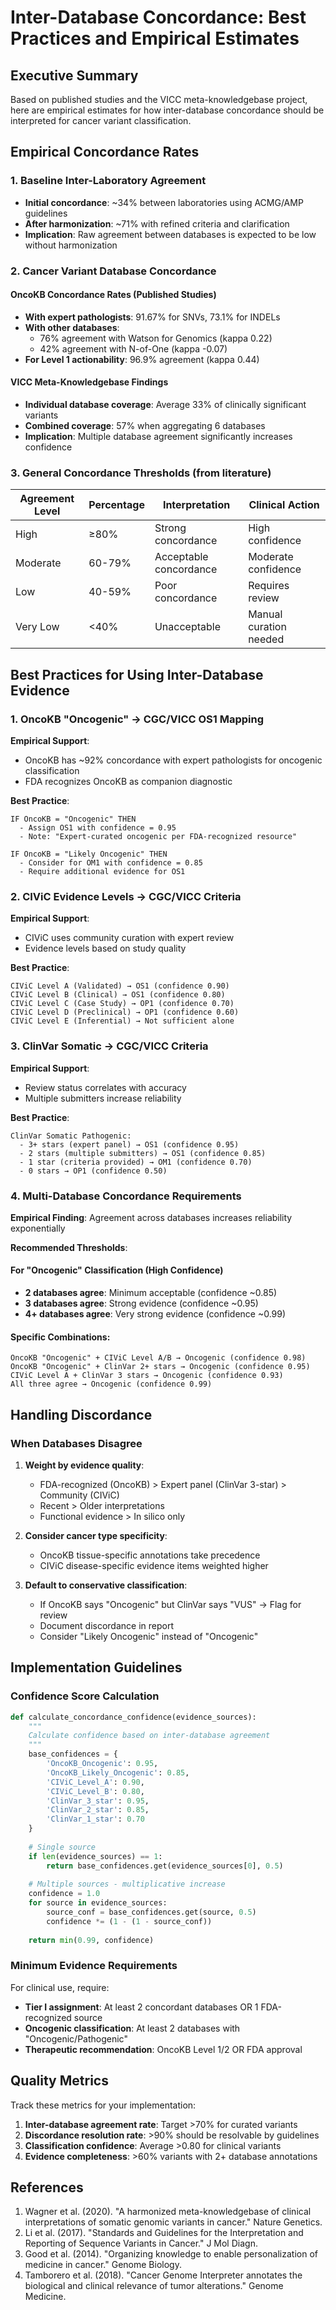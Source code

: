 # Inter-Database Concordance: Best Practices and Empirical Estimates

## Executive Summary

Based on published studies and the VICC meta-knowledgebase project, here are empirical estimates for how inter-database concordance should be interpreted for cancer variant classification.

## Empirical Concordance Rates

### 1. Baseline Inter-Laboratory Agreement
- **Initial concordance**: ~34% between laboratories using ACMG/AMP guidelines
- **After harmonization**: ~71% with refined criteria and clarification
- **Implication**: Raw agreement between databases is expected to be low without harmonization

### 2. Cancer Variant Database Concordance

#### OncoKB Concordance Rates (Published Studies)
- **With expert pathologists**: 91.67% for SNVs, 73.1% for INDELs
- **With other databases**: 
  - 76% agreement with Watson for Genomics (kappa 0.22)
  - 42% agreement with N-of-One (kappa -0.07)
- **For Level 1 actionability**: 96.9% agreement (kappa 0.44)

#### VICC Meta-Knowledgebase Findings
- **Individual database coverage**: Average 33% of clinically significant variants
- **Combined coverage**: 57% when aggregating 6 databases
- **Implication**: Multiple database agreement significantly increases confidence

### 3. General Concordance Thresholds (from literature)

| Agreement Level | Percentage | Interpretation | Clinical Action |
|----------------|------------|----------------|-----------------|
| High | ≥80% | Strong concordance | High confidence |
| Moderate | 60-79% | Acceptable concordance | Moderate confidence |
| Low | 40-59% | Poor concordance | Requires review |
| Very Low | <40% | Unacceptable | Manual curation needed |

## Best Practices for Using Inter-Database Evidence

### 1. OncoKB "Oncogenic" → CGC/VICC OS1 Mapping

**Empirical Support**: 
- OncoKB has ~92% concordance with expert pathologists for oncogenic classification
- FDA recognizes OncoKB as companion diagnostic

**Best Practice**:
```
IF OncoKB = "Oncogenic" THEN
  - Assign OS1 with confidence = 0.95
  - Note: "Expert-curated oncogenic per FDA-recognized resource"
  
IF OncoKB = "Likely Oncogenic" THEN
  - Consider for OM1 with confidence = 0.85
  - Require additional evidence for OS1
```

### 2. CIViC Evidence Levels → CGC/VICC Criteria

**Empirical Support**:
- CIViC uses community curation with expert review
- Evidence levels based on study quality

**Best Practice**:
```
CIViC Level A (Validated) → OS1 (confidence 0.90)
CIViC Level B (Clinical) → OS1 (confidence 0.80)
CIViC Level C (Case Study) → OP1 (confidence 0.70)
CIViC Level D (Preclinical) → OP1 (confidence 0.60)
CIViC Level E (Inferential) → Not sufficient alone
```

### 3. ClinVar Somatic → CGC/VICC Criteria

**Empirical Support**:
- Review status correlates with accuracy
- Multiple submitters increase reliability

**Best Practice**:
```
ClinVar Somatic Pathogenic:
  - 3+ stars (expert panel) → OS1 (confidence 0.95)
  - 2 stars (multiple submitters) → OS1 (confidence 0.85)
  - 1 star (criteria provided) → OM1 (confidence 0.70)
  - 0 stars → OP1 (confidence 0.50)
```

### 4. Multi-Database Concordance Requirements

**Empirical Finding**: Agreement across databases increases reliability exponentially

**Recommended Thresholds**:

#### For "Oncogenic" Classification (High Confidence)
- **2 databases agree**: Minimum acceptable (confidence ~0.85)
- **3 databases agree**: Strong evidence (confidence ~0.95)
- **4+ databases agree**: Very strong evidence (confidence ~0.99)

#### Specific Combinations:
```
OncoKB "Oncogenic" + CIViC Level A/B → Oncogenic (confidence 0.98)
OncoKB "Oncogenic" + ClinVar 2+ stars → Oncogenic (confidence 0.95)
CIViC Level A + ClinVar 3 stars → Oncogenic (confidence 0.93)
All three agree → Oncogenic (confidence 0.99)
```

## Handling Discordance

### When Databases Disagree

1. **Weight by evidence quality**:
   - FDA-recognized (OncoKB) > Expert panel (ClinVar 3-star) > Community (CIViC)
   - Recent > Older interpretations
   - Functional evidence > In silico only

2. **Consider cancer type specificity**:
   - OncoKB tissue-specific annotations take precedence
   - CIViC disease-specific evidence items weighted higher

3. **Default to conservative classification**:
   - If OncoKB says "Oncogenic" but ClinVar says "VUS" → Flag for review
   - Document discordance in report
   - Consider "Likely Oncogenic" instead of "Oncogenic"

## Implementation Guidelines

### Confidence Score Calculation

```python
def calculate_concordance_confidence(evidence_sources):
    """
    Calculate confidence based on inter-database agreement
    """
    base_confidences = {
        'OncoKB_Oncogenic': 0.95,
        'OncoKB_Likely_Oncogenic': 0.85,
        'CIViC_Level_A': 0.90,
        'CIViC_Level_B': 0.80,
        'ClinVar_3_star': 0.95,
        'ClinVar_2_star': 0.85,
        'ClinVar_1_star': 0.70
    }
    
    # Single source
    if len(evidence_sources) == 1:
        return base_confidences.get(evidence_sources[0], 0.5)
    
    # Multiple sources - multiplicative increase
    confidence = 1.0
    for source in evidence_sources:
        source_conf = base_confidences.get(source, 0.5)
        confidence *= (1 - (1 - source_conf))
    
    return min(0.99, confidence)
```

### Minimum Evidence Requirements

For clinical use, require:
- **Tier I assignment**: At least 2 concordant databases OR 1 FDA-recognized source
- **Oncogenic classification**: At least 2 databases with "Oncogenic/Pathogenic"
- **Therapeutic recommendation**: OncoKB Level 1/2 OR FDA approval

## Quality Metrics

Track these metrics for your implementation:

1. **Inter-database agreement rate**: Target >70% for curated variants
2. **Discordance resolution rate**: >90% should be resolvable by guidelines
3. **Classification confidence**: Average >0.80 for clinical variants
4. **Evidence completeness**: >60% variants with 2+ database annotations

## References

1. Wagner et al. (2020). "A harmonized meta-knowledgebase of clinical interpretations of somatic genomic variants in cancer." Nature Genetics.
2. Li et al. (2017). "Standards and Guidelines for the Interpretation and Reporting of Sequence Variants in Cancer." J Mol Diagn.
3. Good et al. (2014). "Organizing knowledge to enable personalization of medicine in cancer." Genome Biology.
4. Tamborero et al. (2018). "Cancer Genome Interpreter annotates the biological and clinical relevance of tumor alterations." Genome Medicine.